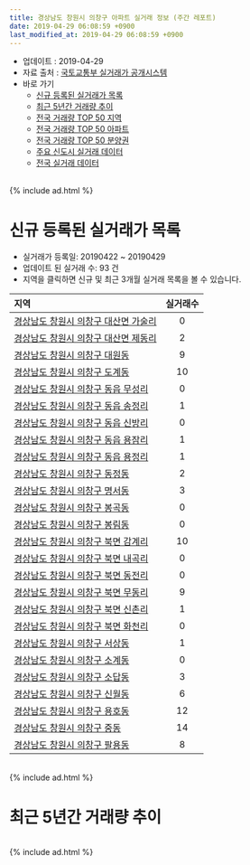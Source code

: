 ```yaml
---
title: 경상남도 창원시 의창구 아파트 실거래 정보 (주간 레포트)
date: 2019-04-29 06:08:59 +0900
last_modified_at: 2019-04-29 06:08:59 +0900
---
```


* 업데이트 : 2019-04-29
* 자료 출처 : [국토교통부 실거래가 공개시스템](http://rt.molit.go.kr)
* 바로 가기
    * [신규 등록된 실거래가 목록](#신규-등록된-실거래가-목록)
    * [최근 5년간 거래량 추이](#최근-5년간-거래량-추이)
    * [전국 거래량 TOP 50 지역](https://inasie.github.io/apt-trade-info/최근-3개월-전국에서-가장-거래가-많이-발생한-지역)
    * [전국 거래량 TOP 50 아파트](https://inasie.github.io/apt-trade-info/최근-3개월-전국에서-가장-거래가-많이-발생한-아파트)
    * [전국 거래량 TOP 50 분양권](https://inasie.github.io/apt-trade-info/최근-3개월-전국에서-가장-거래가-많이-발생한-분양권)
    * [주요 신도시 실거래 데이터](https://inasie.github.io/apt-trade-info/주요-신도시)
    * [전국 실거래 데이터](https://inasie.github.io/apt-trade-info/전국)

<br>
{% include ad.html %}
<br>

# 신규 등록된 실거래가 목록
* 실거래가 등록일: 20190422 ~ 20190429
* 업데이트 된 실거래 수: 93 건
* 지역을 클릭하면 신규 및 최근 3개월 실거래 목록을 볼 수 있습니다.


|지역|실거래수|
|:---|:---:|
|[경상남도 창원시 의창구 대산면 가술리](https://inasie.github.io/apt-trade-info/경상남도-창원시-의창구-대산면-가술리)|0|
|[경상남도 창원시 의창구 대산면 제동리](https://inasie.github.io/apt-trade-info/경상남도-창원시-의창구-대산면-제동리)|2|
|[경상남도 창원시 의창구 대원동](https://inasie.github.io/apt-trade-info/경상남도-창원시-의창구-대원동)|9|
|[경상남도 창원시 의창구 도계동](https://inasie.github.io/apt-trade-info/경상남도-창원시-의창구-도계동)|10|
|[경상남도 창원시 의창구 동읍 무성리](https://inasie.github.io/apt-trade-info/경상남도-창원시-의창구-동읍-무성리)|0|
|[경상남도 창원시 의창구 동읍 송정리](https://inasie.github.io/apt-trade-info/경상남도-창원시-의창구-동읍-송정리)|1|
|[경상남도 창원시 의창구 동읍 신방리](https://inasie.github.io/apt-trade-info/경상남도-창원시-의창구-동읍-신방리)|0|
|[경상남도 창원시 의창구 동읍 용잠리](https://inasie.github.io/apt-trade-info/경상남도-창원시-의창구-동읍-용잠리)|1|
|[경상남도 창원시 의창구 동읍 용정리](https://inasie.github.io/apt-trade-info/경상남도-창원시-의창구-동읍-용정리)|1|
|[경상남도 창원시 의창구 동정동](https://inasie.github.io/apt-trade-info/경상남도-창원시-의창구-동정동)|2|
|[경상남도 창원시 의창구 명서동](https://inasie.github.io/apt-trade-info/경상남도-창원시-의창구-명서동)|3|
|[경상남도 창원시 의창구 봉곡동](https://inasie.github.io/apt-trade-info/경상남도-창원시-의창구-봉곡동)|0|
|[경상남도 창원시 의창구 봉림동](https://inasie.github.io/apt-trade-info/경상남도-창원시-의창구-봉림동)|0|
|[경상남도 창원시 의창구 북면 감계리](https://inasie.github.io/apt-trade-info/경상남도-창원시-의창구-북면-감계리)|10|
|[경상남도 창원시 의창구 북면 내곡리](https://inasie.github.io/apt-trade-info/경상남도-창원시-의창구-북면-내곡리)|0|
|[경상남도 창원시 의창구 북면 동전리](https://inasie.github.io/apt-trade-info/경상남도-창원시-의창구-북면-동전리)|0|
|[경상남도 창원시 의창구 북면 무동리](https://inasie.github.io/apt-trade-info/경상남도-창원시-의창구-북면-무동리)|9|
|[경상남도 창원시 의창구 북면 신촌리](https://inasie.github.io/apt-trade-info/경상남도-창원시-의창구-북면-신촌리)|1|
|[경상남도 창원시 의창구 북면 화천리](https://inasie.github.io/apt-trade-info/경상남도-창원시-의창구-북면-화천리)|0|
|[경상남도 창원시 의창구 서상동](https://inasie.github.io/apt-trade-info/경상남도-창원시-의창구-서상동)|1|
|[경상남도 창원시 의창구 소계동](https://inasie.github.io/apt-trade-info/경상남도-창원시-의창구-소계동)|0|
|[경상남도 창원시 의창구 소답동](https://inasie.github.io/apt-trade-info/경상남도-창원시-의창구-소답동)|3|
|[경상남도 창원시 의창구 신월동](https://inasie.github.io/apt-trade-info/경상남도-창원시-의창구-신월동)|6|
|[경상남도 창원시 의창구 용호동](https://inasie.github.io/apt-trade-info/경상남도-창원시-의창구-용호동)|12|
|[경상남도 창원시 의창구 중동](https://inasie.github.io/apt-trade-info/경상남도-창원시-의창구-중동)|14|
|[경상남도 창원시 의창구 팔용동](https://inasie.github.io/apt-trade-info/경상남도-창원시-의창구-팔용동)|8|


<br>
{% include ad.html %}
<br>

# 최근 5년간 거래량 추이


<div style="width:100%;">
    <canvas id="deal_progress" height="200"></canvas>
</div>

<script>
new Chart(document.getElementById("deal_progress"), {
    type: 'line',
    data: {
        labels: ['201404','201405','201406','201407','201408','201409','201410','201411','201412','201501','201502','201503','201504','201505','201506','201507','201508','201509','201510','201511','201512','201601','201602','201603','201604','201605','201606','201607','201608','201609','201610','201611','201612','201701','201702','201703','201704','201705','201706','201707','201708','201709','201710','201711','201712','201801','201802','201803','201804','201805','201806','201807','201808','201809','201810','201811','201812','201901','201902','201903','201904'],
        datasets: [{
            label: '매매',
            pointRadius: 1,
            data: [211, 152, 162, 192, 175, 260, 308, 180, 173, 219, 193, 340, 242, 234, 212, 178, 156, 154, 236, 154, 91, 95, 72, 112, 123, 100, 86, 117, 98, 114, 150, 129, 89, 82, 90, 104, 81, 69, 103, 107, 78, 92, 71, 74, 88, 197, 150, 184, 107, 131, 93, 86, 119, 155, 227, 159, 130, 188, 263, 241, 109],
            borderColor: "rgba(255, 201, 14, 1)",
            backgroundColor: "rgba(255, 201, 14, 0.5)",
            fill: false,
            lineTension: 0
        },{
            label: '전월세',
            pointRadius: 1,
            data: [207, 185, 169, 162, 172, 186, 228, 197, 156, 225, 188, 271, 179, 135, 124, 122, 167, 100, 149, 186, 127, 195, 146, 153, 160, 140, 130, 104, 133, 131, 198, 186, 147, 171, 217, 187, 172, 185, 197, 226, 201, 241, 200, 266, 240, 277, 221, 276, 265, 243, 185, 201, 155, 147, 211, 205, 232, 281, 210, 226, 95],
            borderColor: "rgba(0, 141, 185, 1)",
            backgroundColor: "rgba(0, 141, 185, 0.5)",
            fill: false,
            lineTension: 0
        }
        ]
    },
    options: {
        responsive: true,
        title: {
            display: false
        },
        tooltips: {
            mode: 'index',
            intersect: false
        },
        hover: {
            mode: 'nearest',
            intersect: true
        },
        scales: {
            xAxes: [{
                display: true,
                scaleLabel: {
                    display: true,
                    labelString: '년/월'
                }
            }],
            yAxes: [{
                display: true,
                ticks: {
                    suggestedMin: 0,
                },
                scaleLabel: {
                    display: true,
                    labelString: '실거래 수'
                }
            }]
        }
    }
});

</script>


<br>
{% include ad.html %}
<br>

